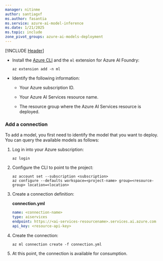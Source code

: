 ```yaml
---
manager: nitinme
author: santiagxf
ms.author: fasantia 
ms.service: azure-ai-model-inference
ms.date: 1/21/2025
ms.topic: include
zone_pivot_groups: azure-ai-models-deployment
---
```


[!INCLUDE [Header](intro.md)]

* Install the [Azure CLI](/cli/azure/) and the `ml` extension for Azure AI Foundry:

    ```azurecli
    az extension add -n ml
    ```

* Identify the following information:

  * Your Azure subscription ID.

  * Your Azure AI Services resource name.

  * The resource group where the Azure AI Services resource is deployed.
    
    
### Add a connection

To add a model, you first need to identify the model that you want to deploy. You can query the available models as follows:

1. Log in into your Azure subscription:

    ```azurecli
    az login
    ```

2. Configure the CLI to point to the project:

    ```azurecli
    az account set --subscription <subscription>
    az configure --defaults workspace=<project-name> group=<resource-group> location=<location>
    ```

3. Create a connection definition:

    __connection.yml__

    ```yml
    name: <connection-name>
    type: aiservices
    endpoint: https://<ai-services-resourcename>.services.ai.azure.com
    api_key: <resource-api-key>
    ```
4. Create the connection:

    ```azurecli
    az ml connection create -f connection.yml
    ```
5. At this point, the connection is available for consumption.
